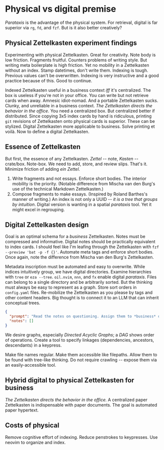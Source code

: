 # Physical vs digital premise

*Parataxis* is the advantage of the physical system.
For retrieval, digital is far superior via `rg`, `fd`, and `fzf`.
But is it also better creatively?


## Physical Zettelkasten experiment findings
Experimenting with physical Zettelkasten.
Great for creativity.
Note body is low friction.
Fragments fruitful.
Counters problems of writing style.
But writing meta boilerplate is high friction.
Yet no mobility in a Zettelkasten without an index.
Stamp datetimes, don't write them.
Indexing is tough.
Previous values can't be overwritten.
Indexing is very instructive and a good practice because of this.
Good to continue.

Indexed Zettelkasten useful in a business context *iff* it's centralized.
The box is useless if you're not in your office.
You can write but not retrieve cards when away.
Amnesic idiot-nomad.
And a portable Zettelkasten sucks.
Clunky, and unreliable in a business context.
*The Zettelkasten directs the behavior in the office.*
You need a centralized box.
But centralized better if distributed.
Since copying 3x5 index cards by hand is ridiculous, printing `git` revisions of Zettelkasten onto physical cards is superior.
These can be stylized.
Digital Zettelkasten more applicable to business.
Solve printing et voilà.
Now to define a digital Zettelkasten.

## Essence of Zettelkasten
But first, the essence of any Zettelkasten.
*Zettel* -- note,
*Kasten* -- crate/box.
Note-box.
We need to add, store, and review slips.
That's it.
Minimize friction of adding *ein Zettel*.
1. Write fragments and not essays. Enforce short bodies. The interior mobility is the priority. (Notable difference from Mischa van den Burg's use of the technical Markdown Zettelkasten.)
2. Compose fragments to make essays. (Inspired by Roland Barthes's manner of writing.)
An index is not only a UUID -- *it is a tree that groups by intuition*.
Digital version is wanting in a spatial *parataxis* tool.
Yet it might excel in regrouping.

## Digital Zettelkasten design
Goal is an optimal schema for a *business* Zettelkasten.
Notes must be compressed and informative.
Digital notes should be practically equivalent to index cards.
I should feel like I'm leafing through the Zettelkasten with `fzf --preview 'bat -p -f {}'`.
Automate meta tags and enforce short bodies.
Once again, note the difference from Mischa van den Burg's Zettelkasten.

Metadata inscription must be automated and easy to overwrite.
While indices intuitively group, we have digital directories.
Examine hierarchies with `tree` or `eza --tree`.
`oil.nvim`, `nnn`, and `fx` enable digital *parataxis*.
Files can belong to a single directory and be arbitrarily sorted.
But the thinking must always be easy to represent as a graph.
Store sort orders in `config.yaml` files.
Re-mobilize the Zettelkasten as you please by tags and other content headers.
Big thought is to connect it to an LLM that can inherit conceptual trees.

```json
{
  "prompt": "Read the notes on questioning. Assign them to *business* or *philosophy*.",
  "notes": []
}
```

We desire graphs, especially *Directed Acyclic Graphs*; a *DAG* shows order of operations.
Create a tool to specify linkages (dependencies, ancestors, descendants) in a keypress.

Make file names regular.
Make them accessible like filepaths.
Allow them to be found with tree-like thinking.
Do not require crawling -- expose them via an easily-accessible tool.

## Hybrid digital to physical Zettelkasten for business
*The Zettelkasten directs the behavior in the office.*
A centralized paper Zettelkasten is indispensable with paper documents. 
The goal is automated paper hypertext.

## Costs of physical

Remove cognitive effort of indexing.
Reduce penstrokes to keypresses.
Use neovim to organize and index.

